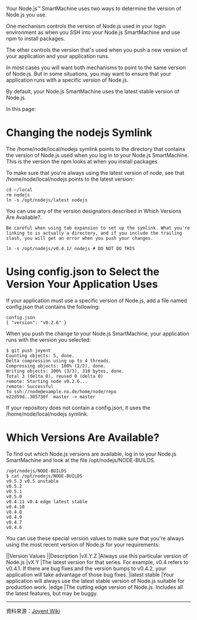 Your Node.js™ SmartMachine uses two ways to determine the version of Node.js you use.

One mechanism controls the version of Node.js used in your login environment as when you SSH into your Node.js SmartMachine and use npm to install packages.

The other controls the version that's used when you push a new version of your application and your application runs.

In most cases you will want both mechanisms to point to the same version of Node.js. But in some situations, you may want to ensure that your application runs with a specific version of Node.js.

By default, your Node.js SmartMachine uses the latest stable version of Node.js.

In this page:



Changing the nodejs Symlink
===

The /home/node/local/nodejs symlink points to the directory that contains the version of Node.js used when you log in to your Node.js SmartMachine. This is the version the npm looks at when you install packages

To make sure that you're always using the latest version of node, see that /home/node/local/nodejs points to the latest version:



```
cd ~/local
rm nodejs
ln -s /opt/nodejs/latest nodejs
```


You can use any of the version designators described in Which Versions Are Available?.


```
Be careful when using tab expansion to set up the symlink. What you're linking to is actually a directory, and if you include the trailing slash, you will get an error when you push your changes.
```



```
ln -s /opt/nodejs/v0.4.1/ nodejs # DO NOT DO THIS
```



Using config.json to Select the Version Your Application Uses
===

If your application must use a specific version of Node.js, add a file named config.json that contains the following:



```
config.json
{ "version": "v0.2.6" }
```



When you push the change to your Node.js SmartMachine, your application runs with the version you selected:



```
$ git push joyent
Counting objects: 5, done.
Delta compression using up to 4 threads.
Compressing objects: 100% (2/2), done.
Writing objects: 100% (3/3), 310 bytes, done.
Total 3 (delta 0), reused 0 (delta 0)
remote: Starting node v0.2.6...
remote: Successful
To ssh://node@example.no.de/home/node/repo
e22d59d..305730f  master -> master
```



If your repository does not contain a config.json, it uses the /home/node/local/nodejs symlink.

Which Versions Are Available?
===

To find out which Node.js versions are available, log in to your Node.js SmartMachine and look at the file /opt/nodejs/NODE-BUILDS.



```
/opt/nodejs/NODE-BUILDS
$ cat /opt/nodejs/NODE-BUILDS
v0.5.3 v0.5 unstable
v0.5.2
v0.5.1
v0.5.0
v0.4.11 v0.4 edge latest stable
v0.4.10
v0.4.8
v0.4.9
v0.4.7
v0.4.6
```



You can use these special version values to make sure that you're always using the most recent version of Node.js for your requirements:

||Version Values	 ||Description
|vX.Y.Z	 |Always use this particular version of Node.js
|vX.Y	 |The latest version for that series. For example, v0.4 refers to v0.4.1. If there are bug fixes and the version bumps to v0.4.2, your application will take advantage of those bug fixes.
|latest stable	 |Your application will always use the latest stable version of Node.js suitable for production work.
|edge	 |The cutting edge version of Node.js. Includes all the latest features, but may be buggy.




----
資料來源：[Joyent Wiki](http://wiki.joyent.com/display/www/Documentation+Home)
